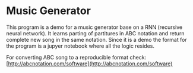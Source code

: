 # Music Generator

This program is a demo for a music generator base on a RNN (recursive neural network). It learns parting of partitures in ABC notation and return complete new song in the same notation.
Since it is a demo the format for the program is a jupyer notebook where all the logic resides.

For converting ABC song to a reproducible format check: [http://abcnotation.com/software](http://abcnotation.com/software)
